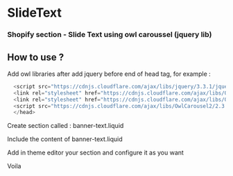 # SlideText

### Shopify section - Slide Text using owl caroussel (jquery lib)

## How to use ?

Add owl libraries after add jquery before end of head tag, for example :
```javascript
  <script src="https://cdnjs.cloudflare.com/ajax/libs/jquery/3.3.1/jquery.min.js" integrity="sha256-FgpCb/KJQlLNfOu91ta32o/NMZxltwRo8QtmkMRdAu8=" crossorigin="anonymous"></script>
  <link rel="stylesheet" href="https://cdnjs.cloudflare.com/ajax/libs/OwlCarousel2/2.3.3/assets/owl.carousel.min.css">
  <link rel="stylesheet" href="https://cdnjs.cloudflare.com/ajax/libs/OwlCarousel2/2.3.3/assets/owl.theme.default.css">
  <script src="https://cdnjs.cloudflare.com/ajax/libs/OwlCarousel2/2.3.3/owl.carousel.min.js"></script>
  </head>
```

Create section called : banner-text.liquid

Include the content of banner-text.liquid

Add in theme editor your section and configure it as you want

Voila
